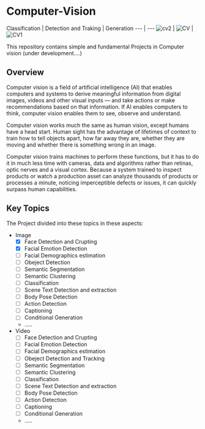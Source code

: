 # Computer-Vision
Classification | Detection and Traking  | Generation
--- | ---
![cv2](https://github.com/Aliarcher/Computer-Vision/assets/53465519/72f6e522-5261-4a8b-a3f4-ea7ae8f313cc)
| ![CV](https://github.com/Aliarcher/Computer-Vision/assets/53465519/33bb28ca-988b-4917-a05c-0d7c65630c7e) | ![CV1](https://github.com/Aliarcher/Computer-Vision/assets/53465519/c735b7db-65b0-49a6-8598-b4bec55e9234)



This repository contains simple and fundamental Projects in Computer vision (under development....)

## Overview
Computer vision is a field of artificial intelligence (AI) that enables computers and systems to derive meaningful information from digital images, videos and other visual inputs — and take actions or make recommendations based on that information. If AI enables computers to think, computer vision enables them to see, observe and understand.

Computer vision works much the same as human vision, except humans have a head start. Human sight has the advantage of lifetimes of context to train how to tell objects apart, how far away they are, whether they are moving and whether there is something wrong in an image.

Computer vision trains machines to perform these functions, but it has to do it in much less time with cameras, data and algorithms rather than retinas, optic nerves and a visual cortex. Because a system trained to inspect products or watch a production asset can analyze thousands of products or processes a minute, noticing imperceptible defects or issues, it can quickly surpass human capabilities.

## Key Topics
The Project divided into these topics in these aspects:
* Image
  - [x] Face Detection and Crupting
  - [x] Facial Emotion Detection
  - [ ] Facial Demographics estimation
  - [ ] Obeject Detection
  - [ ] Semantic Segmentation
  - [ ] Semantic Clustering
  - [ ] Classification
  - [ ] Scene Text Detection and extraction
  - [ ] Body Pose Detection
  - [ ] Action Detection
  - [ ] Captioning
  - [ ] Conditional Generation
  * .....
* Video
  - [ ] Face Detection and Crupting
  - [ ] Facial Emotion Detection
  - [ ] Facial Demographics estimation
  - [ ] Obeject Detection and Tracking
  - [ ] Semantic Segmentation
  - [ ] Semantic Clustering
  - [ ] Classification
  - [ ] Scene Text Detection and extraction
  - [ ] Body Pose Detection
  - [ ] Action Detection
  - [ ] Captioning
  - [ ] Conditional Generation
  * .....
